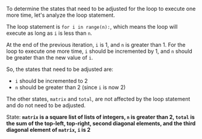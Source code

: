 To determine the states that need to be adjusted for the loop to execute one more time, let's analyze the loop statement.

The loop statement is `for i in range(n):`, which means the loop will execute as long as `i` is less than `n`.

At the end of the previous iteration, `i` is 1, and `n` is greater than 1. For the loop to execute one more time, `i` should be incremented by 1, and `n` should be greater than the new value of `i`.

So, the states that need to be adjusted are:

* `i` should be incremented to 2
* `n` should be greater than 2 (since `i` is now 2)

The other states, `matrix` and `total`, are not affected by the loop statement and do not need to be adjusted.

State: **`matrix` is a square list of lists of integers, `n` is greater than 2, `total` is the sum of the top-left, top-right, second diagonal elements, and the third diagonal element of `matrix`, `i` is 2**